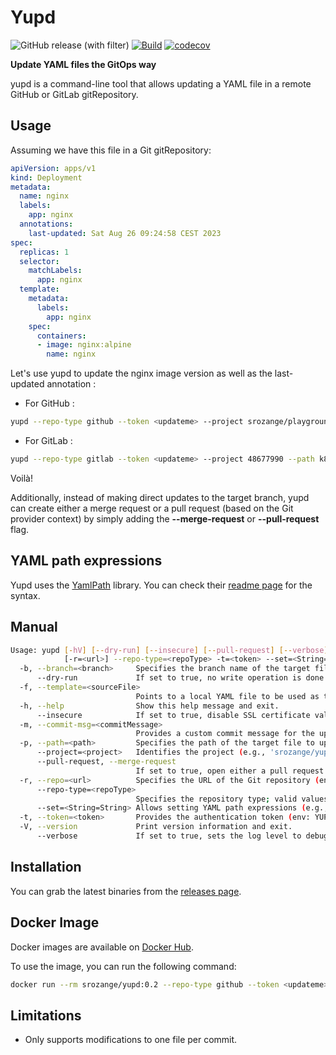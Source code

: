 # Yupd
![GitHub release (with filter)](https://img.shields.io/github/v/release/srozange/yupd)
[![Build](https://github.com/srozange/yupd/actions/workflows/maven.yml/badge.svg)](https://github.com/srozange/yupd/actions/workflows/maven.yml)
[![codecov](https://codecov.io/gh/srozange/yupd/branch/main/badge.svg?token=JCPP4VZ1S1)](https://codecov.io/gh/srozange/yupd)

**Update YAML files the GitOps way**

yupd is a command-line tool that allows updating a YAML file in a remote GitHub or GitLab gitRepository.

## Usage

Assuming we have this file in a Git gitRepository:

```yaml
apiVersion: apps/v1
kind: Deployment
metadata:
  name: nginx
  labels:
    app: nginx
  annotations:
    last-updated: Sat Aug 26 09:24:58 CEST 2023
spec:
  replicas: 1
  selector:
    matchLabels:
      app: nginx
  template:
    metadata:
      labels:
        app: nginx
    spec:
      containers:
      - image: nginx:alpine
        name: nginx
```

Let's use yupd to update the nginx image version as well as the last-updated annotation :

- For GitHub :

```bash
yupd --repo-type github --token <updateme> --project srozange/playground --path k8s/deployment.yml --branch yupd-it --set *.containers[0].image=nginx:newversion --set metadata.annotations.last-updated="$(date)"
```

- For GitLab :

```bash
yupd --repo-type gitlab --token <updateme> --project 48677990 --path k8s/deployment.yml --branch yupd-it --set *.containers[0].image=nginx:newversion --set metadata.annotations.last-updated="$(date)"
```

Voilà!

Additionally, instead of making direct updates to the target branch, yupd can create either a merge request or a pull request (based on the Git provider context) by simply adding the **--merge-request** or **--pull-request** flag.

## YAML path expressions

Yupd uses the [YamlPath](https://github.com/yaml-path/YamlPath) library.
You can check their [readme page](https://github.com/yaml-path/YamlPath) for the syntax.

## Manual
```bash
Usage: yupd [-hV] [--dry-run] [--insecure] [--pull-request] [--verbose] -b=<branch> [-f=<sourceFile>] [-m=<commitMessage>] -p=<path> --project=<project>
            [-r=<url>] --repo-type=<repoType> -t=<token> --set=<String=String> [--set=<String=String>]...
  -b, --branch=<branch>     Specifies the branch name of the target file to update (env: YUPD_BRANCH)
      --dry-run             If set to true, no write operation is done (env: YUPD_DRY_RUN)
  -f, --template=<sourceFile>
                            Points to a local YAML file to be used as the source, instead of the remote one (env: YUPD_TEMPLATE)
  -h, --help                Show this help message and exit.
      --insecure            If set to true, disable SSL certificate validation (applicable to GitLab only)(env: YUPD_INSECURE)
  -m, --commit-msg=<commitMessage>
                            Provides a custom commit message for the update (env: YUPD_COMMIT_MSG)
  -p, --path=<path>         Specifies the path of the target file to update (env: YUPD_PATH)
      --project=<project>   Identifies the project (e.g., 'srozange/yupd' for GitHub or '48539100' for GitLab) (env: YUPD_PROJECT)
      --pull-request, --merge-request
                            If set to true, open either a pull request or a merge request based on the Git provider context (env: YUPD_MERGE_REQUEST)
  -r, --repo=<url>          Specifies the URL of the Git repository (env: YUPD_REPO)
      --repo-type=<repoType>
                            Specifies the repository type; valid values: 'gitlab' or 'github' (env: YUPD_REPO_TYPE)
      --set=<String=String> Allows setting YAML path expressions (e.g., metadata.name=new_name) (env: YUPD_SET)
  -t, --token=<token>       Provides the authentication token (env: YUPD_TOKEN)
  -V, --version             Print version information and exit.
      --verbose             If set to true, sets the log level to debug (env: YUPD_VERBOSE)
```

## Installation

You can grab the latest binaries from the [releases page](https://github.com/srozange/yupd/releases).

## Docker Image

Docker images are available on [Docker Hub](https://hub.docker.com/gitRepository/docker/srozange/yupd/general).

To use the image, you can run the following command:

```bash
docker run --rm srozange/yupd:0.2 --repo-type github --token <updateme> --project srozange/playground --path k8s/deployment.yml --branch yupd-it --set *.containers[0].image=nginx:newversion
```

## Limitations

- Only supports modifications to one file per commit.